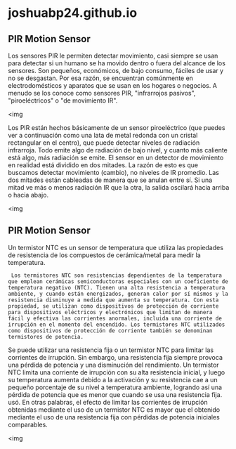 # joshuabp24.github.io
<h2>PIR Motion Sensor</h2>
<p1>
Los sensores PIR le permiten detectar movimiento, casi siempre se usan para detectar si un humano se ha movido dentro o fuera del alcance de los sensores. Son pequeños, económicos, de bajo consumo, fáciles de usar y no se desgastan. Por esa razón, se encuentran comúnmente en electrodomésticos y aparatos que se usan en los hogares o negocios. A menudo se los conoce como sensores PIR, "infrarrojos pasivos", "piroeléctricos" o "de movimiento IR".
</p1>  

<img
     
<p1>
Los PIR están hechos básicamente de un  sensor piroeléctrico  (que puedes ver a continuación como una lata de metal redonda con un cristal rectangular en el centro), que puede detectar niveles de radiación infrarroja. Todo emite algo de radiación de bajo nivel, y cuanto más caliente está algo, más radiación se emite. El sensor en un detector de movimiento en realidad está dividido en dos mitades. La razón de esto es que buscamos detectar movimiento (cambio), no niveles de IR promedio. Las dos mitades están cableadas de manera que se anulan entre sí. Si una mitad ve más o menos radiación IR que la otra, la salida oscilará hacia arriba o hacia abajo.
</p1>  

<img

<h2>PIR Motion Sensor</h2>
<p1>
      Un termistor NTC es un sensor de temperatura que utiliza las propiedades de resistencia de los compuestos de cerámica/metal para medir la temperatura.

     Los termistores NTC son resistencias dependientes de la temperatura que emplean cerámicas semiconductoras especiales con un coeficiente de temperatura negativo (NTC). Tienen una alta resistencia a temperatura ambiente, y cuando están energizados, generan calor por sí mismos y la resistencia disminuye a medida que aumenta su temperatura. Con esta propiedad, se utilizan como dispositivos de protección de corriente para dispositivos eléctricos y electrónicos que limitan de manera fácil y efectiva las corrientes anormales, incluida una corriente de irrupción en el momento del encendido. Los termistores NTC utilizados como dispositivos de protección de corriente también se denominan termistores de potencia.

Se puede utilizar una resistencia fija o un termistor NTC para limitar las corrientes de irrupción.
Sin embargo, una resistencia fija siempre provoca una pérdida de potencia y una disminución del rendimiento. Un termistor NTC limita una corriente de irrupción con su alta resistencia inicial, y luego su temperatura aumenta debido a la activación y su resistencia cae a un pequeño porcentaje de su nivel a temperatura ambiente, logrando así una pérdida de potencia que es menor que cuando se usa una resistencia fija. usó. En otras palabras, el efecto de limitar las corrientes de irrupción obtenidas mediante el uso de un termistor NTC es mayor que el obtenido mediante el uso de una resistencia fija con pérdidas de potencia iniciales comparables.
   </p1>

<img
